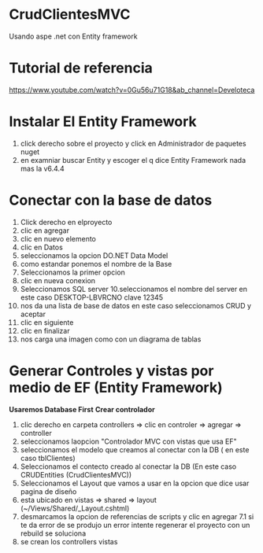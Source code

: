# CrudClientesMVC
Usando aspe .net con Entity framework 

# Tutorial de referencia 
https://www.youtube.com/watch?v=0Gu56u71G18&ab_channel=Develoteca

# Instalar El Entity Framework
1. click derecho sobre el proyecto y click en Administrador de paquetes nuget
2. en examniar buscar Entity y escoger el q dice Entity Framework nada mas la v6.4.4

# Conectar con la base de datos 
1. Click derecho en elproyecto
2. clic en agregar
3. clic en nuevo elemento
4. clic en Datos
5. seleccionamos la opcion DO.NET Data Model
6. como estandar ponemos el nombre de la Base
7. Seleccionamos la primer opcion
8. clic en nueva conexion
9. Seleccionamos SQL server
10.seleccionamos el nombre del server en este caso DESKTOP-LBVRCNO clave 12345
11. nos da una lista de base de datos en este caso seleccionamos CRUD
y aceptar
12. clic en siguiente
13. clic en finalizar
14. nos carga una imagen como con un diagrama de tablas

# Generar Controles y vistas por medio de EF (Entity Framework)
**Usaremos Database First**
**Crear controlador**
1. clic derecho en carpeta controllers => clic en controler => agregar => controller
2. seleccionamos laopcion "Controlador MVC con vistas que usa EF"
3. seleccionamos el modelo que creamos al conectar con la DB ( en este caso tblClientes) 
4. Seleccionamos el contecto creado al conectar la DB (En este caso CRUDEntities (CrudClientesMVC))
5. Seleccionamos el Layout que vamos a usar en la opcion que dice usar pagina de diseño
6. esta ubicado en vistas => shared => layout (~/Views/Shared/_Layout.cshtml) 
7. desmarcamos la opcion de referencias de scripts y clic en agregar 
    7.1 si te da error de se produjo un error intente regenerar el proyecto con un rebuild se soluciona
8. se crean los controllers vistas 